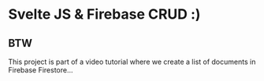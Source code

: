 # Svelte JS & Firebase CRUD :)


## BTW

This project is part of a video tutorial where we create a list of documents in Firebase Firestore...
